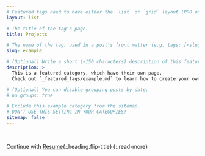 ```yaml
---
# Featured tags need to have either the `list` or `grid` layout (PRO only).
layout: list

# The title of the tag's page.
title: Projects

# The name of the tag, used in a post's front matter (e.g. tags: [<slug>]).
slug: example

# (Optional) Write a short (~150 characters) description of this featured tag.
description: >
  This is a featured category, which have their own page.
  Check out `_featured_tags/example.md` to learn how to create your own.

# (Optional) You can disable grouping posts by date.
# no_groups: true

# Exclude this example category from the sitemap.
# DON'T USE THIS SETTING IN YOUR CATEGORIES!
sitemap: false
---
```


&nbsp;
&nbsp;
&nbsp;

Continue with [Resume](resume.md){:.heading.flip-title}
{:.read-more}


<!-- List of Projects 
Have image cards side by side, when clicked, go to 
2019 - QuickRental, AntiPlasti
2018 - PiDronics, maybe DCIT Robotics compilations?
2017 - METOracle -->